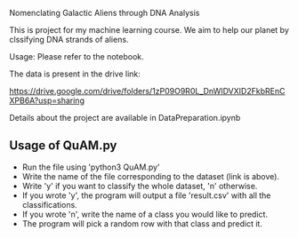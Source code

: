 Nomenclating Galactic Aliens through DNA Analysis

This is project for my machine learning course. We aim to help our planet by clssifying DNA strands of aliens.

Usage: Please refer to the notebook.

The data is present in the drive link:

https://drive.google.com/drive/folders/1zP09O9R0L_DnWIDVXID2FkbREnCXPB6A?usp=sharing

Details about the project are available in DataPreparation.ipynb

## Usage of QuAM.py

- Run the file using 'python3 QuAM.py'
- Write the name of the file corresponding to the dataset (link is above).
- Write 'y' if you want to classify the whole dataset, 'n' otherwise.
- If you wrote 'y', the program will output a file 'result.csv' with all the classifications.
- If you wrote 'n', write the name of a class you would like to predict.
- The program will pick a random row with that class and predict it.